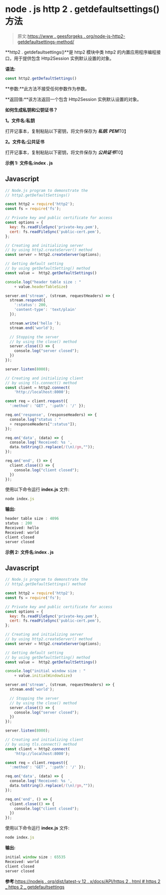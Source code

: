 # node . js http 2 . getdefaultsettings()方法

> 原文:[https://www . geesforgeks . org/node-js-http2-getdefaultsettings-method/](https://www.geeksforgeeks.org/node-js-http2-getdefaultsettings-method/)

**http2 . getdefaultsettings()**是 http2 模块中类 http2 的内置应用程序编程接口，用于提供包含 Http2Session 实例默认设置的对象。

**语法:**

```js
const http2.getDefaultSettings()

```

**参数:**此方法不接受任何参数作为参数。

**返回值:**该方法返回一个包含 Http2Session 实例默认设置的对象。

**如何生成私钥和公钥证书？**

**1。文件名:私钥**

打开记事本，复制粘贴以下密钥，将文件保存为 ***私钥. PEM***T0】

**2。文件名:公共证书**

打开记事本，复制粘贴以下密钥，将文件保存为 ***公共证书***T0】

**示例 1:** **文件名:index . js**

## Javascript

```js
// Node.js program to demonstrate the
// http2.getDefaultSettings() 

const http2 = require('http2');
const fs = require('fs');

// Private key and public certificate for access
const options = {
  key: fs.readFileSync('private-key.pem'),
  cert: fs.readFileSync('public-cert.pem'),
};

// Creating and initializing server
// by using http2.createServer() method
const server = http2.createServer(options);

// Getting default setting 
// by using getDefaultSetting() method
const value =  http2.getDefaultSettings()

console.log("header table size : " 
    + value.headerTableSize)

server.on('stream', (stream, requestHeaders) => {
  stream.respond({ 
    ':status': 200, 
    'content-type': 'text/plain' 
  });

  stream.write('hello ');
  stream.end('world');

  // Stopping the server
  // by using the close() method
  server.close(() => {
    console.log("server closed");
  })
});

server.listen(8000);

// Creating and initializing client
// by using tls.connect() method
const client = http2.connect(
    'http://localhost:8000');

const req = client.request({ 
  ':method': 'GET', ':path': '/' });

req.on('response', (responseHeaders) => {
  console.log("status : " 
  + responseHeaders[":status"]);
});

req.on('data', (data) => {
  console.log('Received: %s ',
  data.toString().replace(/(\n)/gm,""));
});

req.on('end', () => {
  client.close(() => {
    console.log("client closed");
  })
});
```

使用以下命令运行 **index.js** 文件:

```js
node index.js
```

**输出:**

```js
header table size : 4096
status : 200
Received: hello
Received: world
client closed
server closed

```

**示例 2:** **文件名:index . js**

## Javascript

```js
// Node.js program to demonstrate the
// http2.getDefaultSettings() method

const http2 = require('http2');
const fs = require('fs');

// Private key and public certificate for access
const options = {
  key: fs.readFileSync('private-key.pem'),
  cert: fs.readFileSync('public-cert.pem'),
};

// Creating and initializing server
// by using http2.createServer() method
const server = http2.createServer(options);

// Getting default setting 
// by using getDefaultSetting() method
const value =  http2.getDefaultSettings()

console.log("initial window size : " 
    + value.initialWindowSize)

server.on('stream', (stream, requestHeaders) => {
  stream.end('world');

  // Stopping the server
  // by using the close() method
  server.close(() => {
    console.log("server closed");
  })
});

server.listen(8000);

// Creating and initializing client
// by using tls.connect() method
const client = http2.connect(
    'http://localhost:8000');

const req = client.request({ 
  ':method': 'GET', ':path': '/' });

req.on('data', (data) => {
  console.log('Received: %s ',
  data.toString().replace(/(\n)/gm,""));
});

req.on('end', () => {
  client.close(() => {
    console.log("client closed");
  })
});
```

使用以下命令运行 **index.js** 文件:

```js
node index.js
```

**输出:**

```js
initial window size : 65535
Received: world
client closed
server closed

```

**参考**:[https://nodejs . org/dist/latest-v 12 . x/docs/API/https 2 . html # https 2 _ https 2 _ getdefaultsettings](https://nodejs.org/dist/latest-v12.x/docs/api/http2.html#http2_http2_getdefaultsettings)